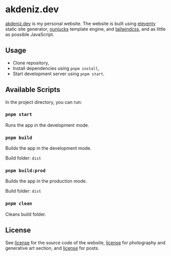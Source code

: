 # akdeniz.dev

[akdeniz.dev](https://akdeniz.dev) is my personal website. 
The website is built using [eleventy](https://www.11ty.dev/) static site generator,
[nunjucks](https://mozilla.github.io/nunjucks/) template engine, and 
[tailwindcss](https://tailwindcss.com/), and as little as possible JavaScript.

## Usage

- Clone repository,
- Install dependencies using `pnpm install`,
- Start development server using `pnpm start`.

## Available Scripts

In the project directory, you can run:

### `pnpm start`
Runs the app in the development mode.

### `pnpm build`
Builds the app in the development mode.

Build folder: `dist`

### `pnpm build:prod`
Builds the app in the production mode.

Build folder: `dist`

### `pnpm clean`
Cleans build folder.

## License

See [license](/LICENSE) for the source code of the website, [license](/LICENSE-art) for photography and generative art section, and [license](/LICENSE-posts) for posts.
